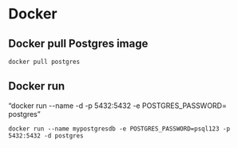 # Docker

## Docker pull Postgres image
```
docker pull postgres
```

## Docker run
“docker run --name -d <cont-name> -p 5432:5432 -e POSTGRES_PASSWORD=<password> postgres”
```
docker run --name mypostgresdb -e POSTGRES_PASSWORD=psql123 -p 5432:5432 -d postgres
```
